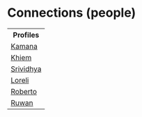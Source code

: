 <html lang="en">

<head>
    <meta charset="UTF-8">
    <meta name="viewport" content="width=device-width, initial-scale=1">
    <title>AJ - Connectoins</title>
    <link rel="stylesheet" type="text/css" href="/assets/css/style.css">
</head>

<h1>Connections (people)</h1>

<table>
    <tr>
        <th>Profiles</th>
    </tr>
    <tr>
        <td><a href="https://kamanashrestha.github.io">Kamana</a></td>
    </tr>
    <tr>
        <td><a href="https://jimmyle12.github.io/khiem-le.github.io">Khiem</a></td>
    </tr>
    <tr>
        <td><a href="https://vidhyapasupathy.github.io">Srividhya</a></td>
    </tr>
    <tr>
        <td><a href="https://dj-lor.github.io/portfolio">Loreli</a></td>
    </tr>
    <tr>
        <td><a href="https://na001988.github.io/robertozumbanaranjo/">Roberto</a></td>
    </tr>
    <tr>
        <td><a href="https://ruwanindika.github.io">Ruwan</a></td>
    </tr>
</table>

<script src="/assets/js/main.js"></script>
</html>